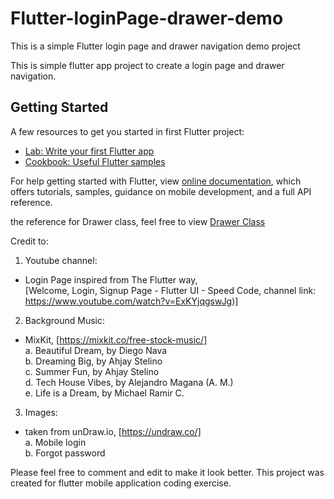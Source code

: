 # Flutter-loginPage-drawer-demo
This is a simple Flutter login page and drawer navigation demo project 

This is simple flutter app project to create a login page and drawer navigation. 

## Getting Started

A few resources to get you started in first Flutter project:

- [Lab: Write your first Flutter app](https://flutter.dev/docs/get-started/codelab)
- [Cookbook: Useful Flutter samples](https://flutter.dev/docs/cookbook)

For help getting started with Flutter, view
[online documentation](https://flutter.dev/docs), which offers tutorials,
samples, guidance on mobile development, and a full API reference.

the reference for Drawer class, feel free to view
[Drawer Class](https://api.flutter.dev/flutter/material/Drawer-class.html)


Credit to:

1) Youtube channel: 
  - Login Page inspired from The Flutter way, <br/> [Welcome, Login, Signup Page - Flutter UI - Speed Code, channel link: https://www.youtube.com/watch?v=ExKYjqgswJg)]
  
2) Background Music:
  - MixKit, [https://mixkit.co/free-stock-music/] <br/>
  a. Beautiful Dream, by Diego Nava <br/>
  b. Dreaming Big, by Ahjay Stelino <br/>
  c. Summer Fun, by Ahjay Stelino <br/>
  d. Tech House Vibes, by Alejandro Magana (A. M.) <br/>
  e. Life is a Dream, by Michael Ramir C. <br/>
  
3) Images:
  - taken from unDraw.io, [https://undraw.co/] <br/>
  a. Mobile login <br/>
  b. Forgot password <br/>
 
Please feel free to comment and edit to make it look better. This project was created for flutter mobile application coding exercise. 
